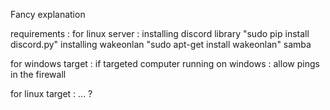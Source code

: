 Fancy explanation

requirements :
for linux server :
installing discord library "sudo pip install discord.py"
installing wakeonlan "sudo apt-get install wakeonlan"
samba

for windows target :
if targeted computer running on windows : allow pings in the firewall

for linux target :
... ?